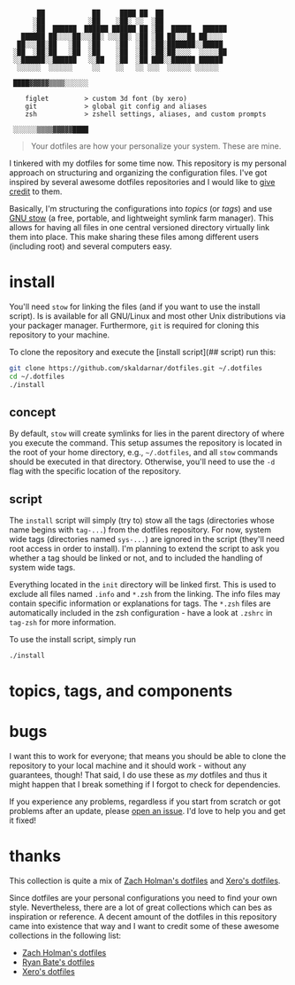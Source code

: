 ```

       ██            ██     ████ ██  ██
      ░██           ░██    ░██░ ░░  ░██
      ░██  ██████  ██████ ██████ ██ ░██  █████   ██████
   ██████ ██░░░░██░░░██░ ░░░██░ ░██ ░██ ██░░░██ ██░░░░
  ██░░░██░██   ░██  ░██    ░██  ░██ ░██░███████░░█████
 ░██  ░██░██   ░██  ░██    ░██  ░██ ░██░██░░░░  ░░░░░██
 ░░██████░░██████   ░░██   ░██  ░██ ███░░██████ ██████
  ░░░░░░  ░░░░░░     ░░    ░░   ░░ ░░░  ░░░░░░ ░░░░░░

 ████▓▓▓▓▓▒▒▒▒░░░░░░

    figlet         > custom 3d font (by xero)
    git            > global git config and aliases
    zsh            > zshell settings, aliases, and custom prompts

 ░░░░░░▒▒▒▒▓▓▓▓▓████
```

> Your dotfiles are how your personalize your system. These are mine.

I tinkered with my dotfiles for some time now. This repository is my personal approach on structuring and organizing the configuration files. I've got inspired by several awesome dotfiles repositories and I would like to [give credit](#thanks) to them.

Basically, I'm structuring the configurations into _topics_ (or _tags_) and use [GNU stow](www.gnu.org/software/stow) (a free, portable, and lightweight symlink farm manager). This allows for having all files in one central versioned directory virtually link them into place. This make sharing these files among different users (including root) and several computers easy.

# install

You'll need `stow` for linking the files (and if you want to use the install script). Is is available for all GNU/Linux and most other Unix distributions via your packager manager. Furthermore, `git` is required for cloning this repository to your machine.

To clone the repository and execute the [install script](## script) run this:
```sh
git clone https://github.com/skaldarnar/dotfiles.git ~/.dotfiles
cd ~/.dotfiles
./install
```

## concept
By default, `stow` will create symlinks for lies in the parent directory of where you execute the command. This setup assumes the repository is located in the root of your home directory, e.g., `~/.dotfiles`, and all `stow` commands should be executed in that directory. Otherwise, you'll need to use the `-d` flag with the specific location of the repository.

## script
The `install` script will simply (try to) stow all the tags (directories whose name begins with `tag-...`) from the dotfiles repository. For now, system wide tags (directories named `sys-...`) are ignored in the script (they'll need root access in order to install). I'm planning to extend the script to ask you whether a tag should be linked or not, and to included the handling of system wide tags.

Everything located in the `init` directory will be linked first. This is used to exclude all files named `.info` and `*.zsh` from the linking. The info files may contain specific information or explanations for tags. The `*.zsh` files are automatically included in the zsh configuration - have a look at `.zshrc` in `tag-zsh` for more information.

To use the install script, simply run
```sh
./install
```

# topics, tags, and components

# bugs

I want this to work for everyone; that means you should be able to clone the repository to your local machine and it should work - without any guarantees, though! That said, I do use these as _my_ dotfiles and thus it might happen that I break something if I forgot to check for dependencies.

If you experience any problems, regardless if you start from scratch or got problems after an update, please [open an issue](https://github.com/skaldarnar/dotfiles/issues). I'd love to help you and get it fixed!


# thanks

This collection is quite a mix of [Zach Holman's dotfiles](https://github.com/holman/dotfiles) and [Xero's dotfiles](https://github.com/xero/dotfiles).

Since dotfiles are your personal configurations you need to find your own style. Nevertheless, there are a lot of great collections which can bes as inspiration or reference. A decent amount of the dotfiles in this repository came into existence that way and I want to credit some of these awesome collections in the following list:

* [Zach Holman's dotfiles](https://github.com/holman/dotfiles)
* [Ryan Bate's dotfiles](https://github.com/ryanb/dotfiles)
* [Xero's dotfiles](https://github.com/xero/dotfiles)
